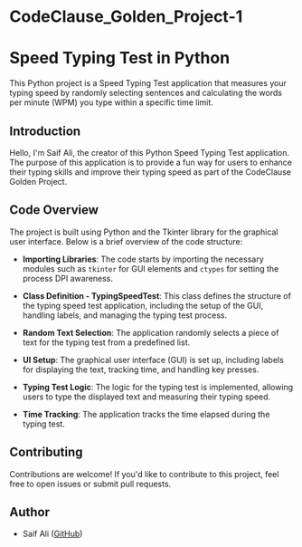 # CodeClause_Golden_Project-1


# Speed Typing Test in Python

This Python project is a Speed Typing Test application that measures your typing speed by randomly selecting sentences and calculating the words per minute (WPM) you type within a specific time limit.

## Introduction

Hello, I'm Saif Ali, the creator of this Python Speed Typing Test application. The purpose of this application is to provide a fun way for users to enhance their typing skills and improve their typing speed as part of the CodeClause Golden Project.

## Code Overview

The project is built using Python and the Tkinter library for the graphical user interface. Below is a brief overview of the code structure:

- **Importing Libraries**: The code starts by importing the necessary modules such as `tkinter` for GUI elements and `ctypes` for setting the process DPI awareness.

- **Class Definition - TypingSpeedTest**: This class defines the structure of the typing speed test application, including the setup of the GUI, handling labels, and managing the typing test process.

- **Random Text Selection**: The application randomly selects a piece of text for the typing test from a predefined list.

- **UI Setup**: The graphical user interface (GUI) is set up, including labels for displaying the text, tracking time, and handling key presses.

- **Typing Test Logic**: The logic for the typing test is implemented, allowing users to type the displayed text and measuring their typing speed.

- **Time Tracking**: The application tracks the time elapsed during the typing test.


## Contributing

Contributions are welcome! If you'd like to contribute to this project, feel free to open issues or submit pull requests.



## Author

- Saif Ali ([GitHub](https://github.com/Saifali9628))

